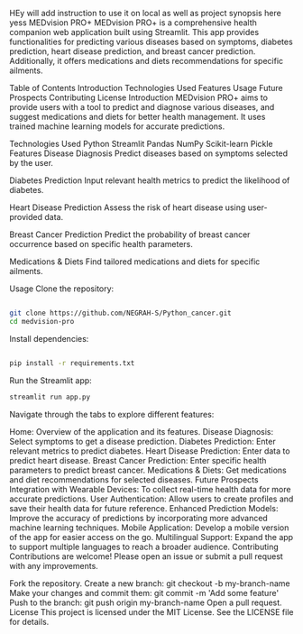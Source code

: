 HEy will add instruction to use it on local as well as project synopsis here
yess
MEDvision PRO+
MEDvision PRO+ is a comprehensive health companion web application built using Streamlit. This app provides functionalities for predicting various diseases based on symptoms, diabetes prediction, heart disease prediction, and breast cancer prediction. Additionally, it offers medications and diets recommendations for specific ailments.

Table of Contents
Introduction
Technologies Used
Features
Usage
Future Prospects
Contributing
License
Introduction
MEDvision PRO+ aims to provide users with a tool to predict and diagnose various diseases, and suggest medications and diets for better health management. It uses trained machine learning models for accurate predictions.

Technologies Used
Python
Streamlit
Pandas
NumPy
Scikit-learn
Pickle
Features
Disease Diagnosis
Predict diseases based on symptoms selected by the user.

Diabetes Prediction
Input relevant health metrics to predict the likelihood of diabetes.

Heart Disease Prediction
Assess the risk of heart disease using user-provided data.

Breast Cancer Prediction
Predict the probability of breast cancer occurrence based on specific health parameters.

Medications & Diets
Find tailored medications and diets for specific ailments.

Usage
Clone the repository:

```sh

git clone https://github.com/NEGRAH-S/Python_cancer.git
cd medvision-pro
```

Install dependencies:
```sh

pip install -r requirements.txt
```
Run the Streamlit app:

```sh
streamlit run app.py
```
Navigate through the tabs to explore different features:

Home: Overview of the application and its features.
Disease Diagnosis: Select symptoms to get a disease prediction.
Diabetes Prediction: Enter relevant metrics to predict diabetes.
Heart Disease Prediction: Enter data to predict heart disease.
Breast Cancer Prediction: Enter specific health parameters to predict breast cancer.
Medications & Diets: Get medications and diet recommendations for selected diseases.
Future Prospects
Integration with Wearable Devices: To collect real-time health data for more accurate predictions.
User Authentication: Allow users to create profiles and save their health data for future reference.
Enhanced Prediction Models: Improve the accuracy of predictions by incorporating more advanced machine learning techniques.
Mobile Application: Develop a mobile version of the app for easier access on the go.
Multilingual Support: Expand the app to support multiple languages to reach a broader audience.
Contributing
Contributions are welcome! Please open an issue or submit a pull request with any improvements.

Fork the repository.
Create a new branch: git checkout -b my-branch-name
Make your changes and commit them: git commit -m 'Add some feature'
Push to the branch: git push origin my-branch-name
Open a pull request.
License
This project is licensed under the MIT License. See the LICENSE file for details.
